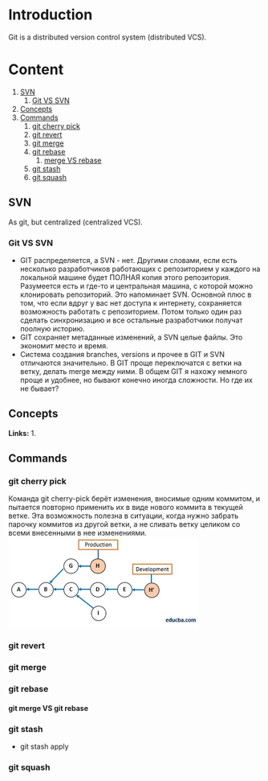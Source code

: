 # Introduction
Git is a distributed version control system (distributed VCS).

# Content
1. [SVN](#svn)
   1. [Git VS SVN](#git-vs-svn)
2. [Concepts](#concepts)
3. [Commands](#commands)
   1. [git cherry pick](#git-cherry-pick)
   2. [git revert](#git-revert)
   3. [git merge](#git-merge)
   4. [git rebase](#git-rebase)
      1. [merge VS rebase](#git-merge-vs-git-rebase)
   5. [git stash](#git-stash)
   6. [git squash](#git-squash)

## SVN
As git, but centralized (centralized VCS).

### Git VS SVN
- GIT распределяется, а SVN - нет. Другими словами, если есть несколько разработчиков работающих с репозиторием у каждого на локальной машине будет ПОЛНАЯ копия этого репозитория. Разумеется есть и где-то и центральная машина, с которой можно клонировать репозиторий. Это напоминает SVN. Основной плюс в том, что если вдруг у вас нет доступа к интернету, сохраняется возможность работать с репозиторием. Потом только один раз сделать синхронизацию и все остальные разработчики получат поолную историю.
- GIT сохраняет метаданные изменений, а SVN целые файлы. Это экономит место и время.
- Система создания branches, versions и прочее в GIT и SVN отличаются значительно. В GIT проще переключатся с ветки на ветку, делать merge между ними. В общем GIT я нахожу немного проще и удобнее, но бывают конечно иногда сложности. Но где их не бывает?

## Concepts
**Links:**
1. 
## Commands

### git cherry pick
Команда git cherry-pick берёт изменения, вносимые одним коммитом, 
и пытается повторно применить их в виде нового коммита в текущей ветке. 
Эта возможность полезна в ситуации, когда нужно забрать парочку 
коммитов из другой ветки, а не сливать ветку целиком со всеми внесенными в нее изменениями.
![img.png](img.png)

### git revert

### git merge

### git rebase

#### git merge VS git rebase

### git stash

- git stash apply

### git squash